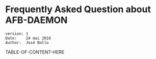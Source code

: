 Frequently Asked Question about AFB-DAEMON
==========================================
    version: 1
    Date:    24 mai 2016
    Author:  José Bollo

TABLE-OF-CONTENT-HERE


